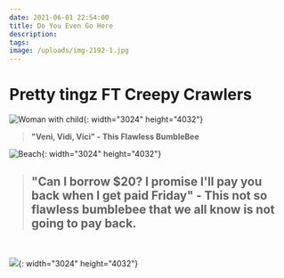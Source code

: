 ```yaml
---
date: 2021-06-01 22:54:00
title: Do You Even Go Here
description:
tags:
image: /uploads/img-2192-1.jpg
---
```

# Pretty tingz FT Creepy Crawlers&nbsp;

![Woman with child](/uploads/img-4930.jpg){: width="3024" height="4032"}

> **"Veni, Vidi, Vici" - This Flawless BumbleBee**

![Beach](/uploads/img-3802.jpg){: width="3024" height="4032"}

> ## ​​​​​​"Can I borrow $20? I promise I'll pay you back when I get paid Friday" - This not so flawless bumblebee that we all know is not going to pay back.

&nbsp;

![](/uploads/img-2185.jpg){: width="3024" height="4032"}
